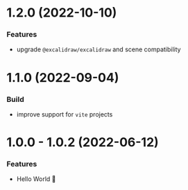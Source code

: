 # 1.2.0 (2022-10-10)

### Features

- upgrade `@excalidraw/excalidraw` and scene compatibility

# 1.1.0 (2022-09-04)

### Build

- improve support for `vite` projects

# 1.0.0 - 1.0.2 (2022-06-12)

### Features

- Hello World 👋
